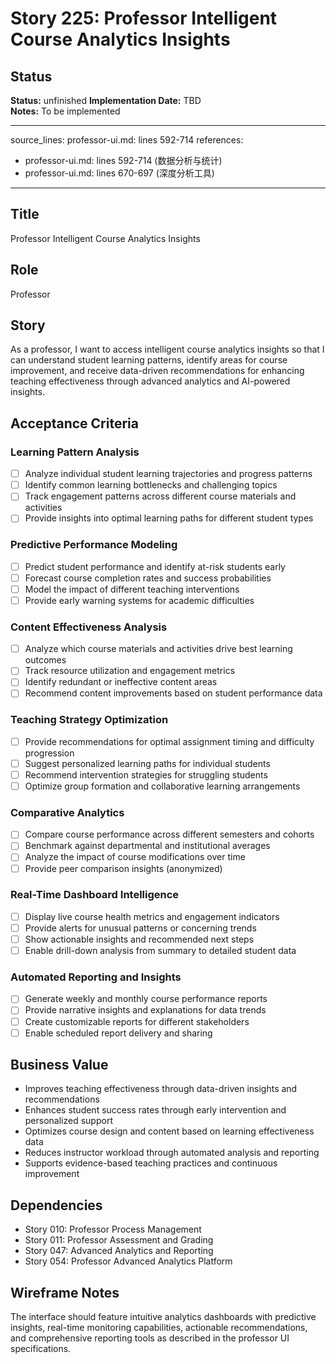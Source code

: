 # Story 225: Professor Intelligent Course Analytics Insights

## Status
**Status:** unfinished
**Implementation Date:** TBD  
**Notes:** To be implemented

---
source_lines: professor-ui.md: lines 592-714
references:
  - professor-ui.md: lines 592-714 (数据分析与统计)
  - professor-ui.md: lines 670-697 (深度分析工具)
---

## Title
Professor Intelligent Course Analytics Insights

## Role
Professor

## Story
As a professor, I want to access intelligent course analytics insights so that I can understand student learning patterns, identify areas for course improvement, and receive data-driven recommendations for enhancing teaching effectiveness through advanced analytics and AI-powered insights.

## Acceptance Criteria

### Learning Pattern Analysis
- [ ] Analyze individual student learning trajectories and progress patterns
- [ ] Identify common learning bottlenecks and challenging topics
- [ ] Track engagement patterns across different course materials and activities
- [ ] Provide insights into optimal learning paths for different student types

### Predictive Performance Modeling
- [ ] Predict student performance and identify at-risk students early
- [ ] Forecast course completion rates and success probabilities
- [ ] Model the impact of different teaching interventions
- [ ] Provide early warning systems for academic difficulties

### Content Effectiveness Analysis
- [ ] Analyze which course materials and activities drive best learning outcomes
- [ ] Track resource utilization and engagement metrics
- [ ] Identify redundant or ineffective content areas
- [ ] Recommend content improvements based on student performance data

### Teaching Strategy Optimization
- [ ] Provide recommendations for optimal assignment timing and difficulty progression
- [ ] Suggest personalized learning paths for individual students
- [ ] Recommend intervention strategies for struggling students
- [ ] Optimize group formation and collaborative learning arrangements

### Comparative Analytics
- [ ] Compare course performance across different semesters and cohorts
- [ ] Benchmark against departmental and institutional averages
- [ ] Analyze the impact of course modifications over time
- [ ] Provide peer comparison insights (anonymized)

### Real-Time Dashboard Intelligence
- [ ] Display live course health metrics and engagement indicators
- [ ] Provide alerts for unusual patterns or concerning trends
- [ ] Show actionable insights and recommended next steps
- [ ] Enable drill-down analysis from summary to detailed student data

### Automated Reporting and Insights
- [ ] Generate weekly and monthly course performance reports
- [ ] Provide narrative insights and explanations for data trends
- [ ] Create customizable reports for different stakeholders
- [ ] Enable scheduled report delivery and sharing

## Business Value
- Improves teaching effectiveness through data-driven insights and recommendations
- Enhances student success rates through early intervention and personalized support
- Optimizes course design and content based on learning effectiveness data
- Reduces instructor workload through automated analysis and reporting
- Supports evidence-based teaching practices and continuous improvement

## Dependencies
- Story 010: Professor Process Management
- Story 011: Professor Assessment and Grading
- Story 047: Advanced Analytics and Reporting
- Story 054: Professor Advanced Analytics Platform

## Wireframe Notes
The interface should feature intuitive analytics dashboards with predictive insights, real-time monitoring capabilities, actionable recommendations, and comprehensive reporting tools as described in the professor UI specifications.

